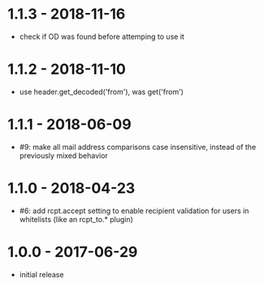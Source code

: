 
# 1.1.3 - 2018-11-16

- check if OD was found before attemping to use it

# 1.1.2 - 2018-11-10

- use header.get_decoded('from'), was get('from')

# 1.1.1 - 2018-06-09

- #9: make all mail address comparisons case insensitive, instead of the previously mixed behavior

# 1.1.0 - 2018-04-23

- #6: add rcpt.accept setting to enable recipient validation for users in whitelists (like an rcpt_to.* plugin)

# 1.0.0 - 2017-06-29

- initial release
